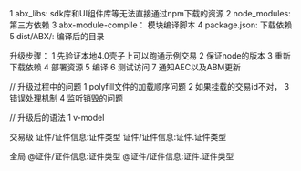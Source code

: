 1 abx_libs: sdk库和UI组件库等无法直接通过npm下载的资源
2 node_modules: 第三方依赖
3 abx-module-compile： 模块编译脚本
4 package.json: 下载依赖
5 dist/ABX/: 编译后的目录

升级步骤：
1 先验证本地4.0壳子上可以跑通示例交易
2 保证node的版本
3 重新下载依赖
4 部署资源
5 编译
6 测试访问
7 通知AEC以及ABM更新


// 升级过程中的问题
1 polyfill文件的加载顺序问题
2 如果挂载的交易id不对，
3 错误处理机制
4 监听销毁的问题


// 升级后的语法
1 v-model

交易级
证件/证件信息:证件类型
证件/证件信息:证件.证件类型

全局
@证件/证件信息:证件类型
@证件/证件信息:证件.证件类型











